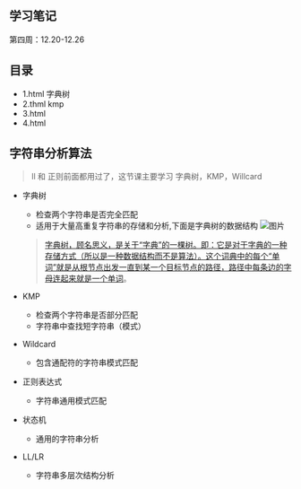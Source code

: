## 学习笔记
第四周：12.20-12.26

## 目录
- 1.html  字典树
- 2.thml  kmp 
- 3.html  
- 4.html 

## 字符串分析算法
> ll 和 正则前面都用过了，这节课主要学习 字典树，KMP，Willcard
- 字典树
    - 检查两个字符串是否完全匹配
    - 适用于大量高重复字符串的存储和分析,下面是字典树的数据结构
    ![图片](https://static01.imgkr.com/temp/aa9a9c2202cb4806abcbb1788fb04313.png)

    > [字典树，顾名思义，是关于“字典”的一棵树。即：它是对于字典的一种存储方式（所以是一种数据结构而不是算法）。这个词典中的每个“单词”就是从根节点出发一直到某一个目标节点的路径，路径中每条边的字母连起来就是一个单词](https://www.cnblogs.com/fusiwei/p/11972776.html)。
- KMP
    - 检查两个字符串是否部分匹配
    - 字符串中查找短字符串（模式）
- Wildcard
    - 包含通配符的字符串模式匹配
- 正则表达式
    - 字符串通用模式匹配
- 状态机
    - 通用的字符串分析
- LL/LR
    - 字符串多层次结构分析
